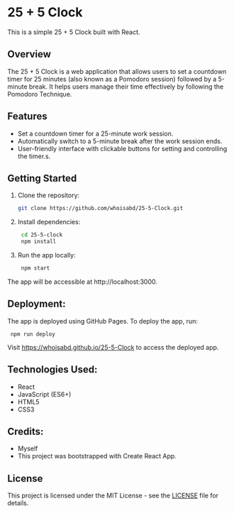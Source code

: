 # 25 + 5 Clock

This is a simple 25 + 5 Clock built with React.

## Overview

The 25 + 5 Clock is a web application that allows users to set a countdown timer for 25 minutes (also known as a Pomodoro session) followed by a 5-minute break. It helps users manage their time effectively by following the Pomodoro Technique.

## Features

- Set a countdown timer for a 25-minute work session.
- Automatically switch to a 5-minute break after the work session ends.
- User-friendly interface with clickable buttons for setting and controlling the timer.s.

## Getting Started

1. Clone the repository:

   ```bash
   git clone https://github.com/whoisabd/25-5-Clock.git

2. Install dependencies:
   
    ```bash
     cd 25-5-clock
     npm install

3. Run the app locally:
   
    ```bash
     npm start
    
The app will be accessible at http://localhost:3000.

## Deployment:

  The app is deployed using GitHub Pages. To deploy the app, run:
  
     npm run deploy

Visit https://whoisabd.github.io/25-5-Clock to access the deployed app.

## Technologies Used:

  - React
  - JavaScript (ES6+)
  - HTML5
  - CSS3

## Credits:

  - Myself
  - This project was bootstrapped with Create React App.

## License

This project is licensed under the MIT License - see the [LICENSE](LICENSE.md) file for details.
